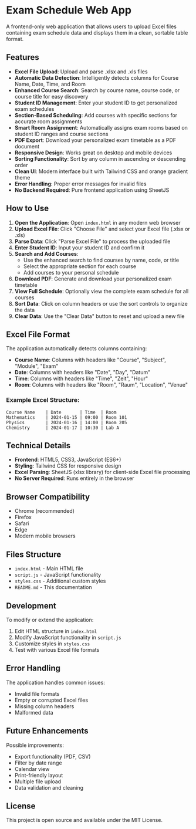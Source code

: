 # Exam Schedule Web App

A frontend-only web application that allows users to upload Excel files containing exam schedule data and displays them in a clean, sortable table format.

## Features

- **Excel File Upload**: Upload and parse .xlsx and .xls files
- **Automatic Data Detection**: Intelligently detects columns for Course Name, Date, Time, and Room
- **Enhanced Course Search**: Search by course name, course code, or course title for easy discovery
- **Student ID Management**: Enter your student ID to get personalized exam schedules
- **Section-Based Scheduling**: Add courses with specific sections for accurate room assignments
- **Smart Room Assignment**: Automatically assigns exam rooms based on student ID ranges and course sections
- **PDF Export**: Download your personalized exam timetable as a PDF document
- **Responsive Design**: Works great on desktop and mobile devices
- **Sorting Functionality**: Sort by any column in ascending or descending order
- **Clean UI**: Modern interface built with Tailwind CSS and orange gradient theme
- **Error Handling**: Proper error messages for invalid files
- **No Backend Required**: Pure frontend application using SheetJS

## How to Use

1. **Open the Application**: Open `index.html` in any modern web browser
2. **Upload Excel File**: Click "Choose File" and select your Excel file (.xlsx or .xls)
3. **Parse Data**: Click "Parse Excel File" to process the uploaded file
4. **Enter Student ID**: Input your student ID and confirm it
5. **Search and Add Courses**: 
   - Use the enhanced search to find courses by name, code, or title
   - Select the appropriate section for each course
   - Add courses to your personal schedule
6. **Download PDF**: Generate and download your personalized exam timetable
7. **View Full Schedule**: Optionally view the complete exam schedule for all courses
8. **Sort Data**: Click on column headers or use the sort controls to organize the data
9. **Clear Data**: Use the "Clear Data" button to reset and upload a new file

## Excel File Format

The application automatically detects columns containing:
- **Course Name**: Columns with headers like "Course", "Subject", "Module", "Exam"
- **Date**: Columns with headers like "Date", "Day", "Datum"
- **Time**: Columns with headers like "Time", "Zeit", "Hour"
- **Room**: Columns with headers like "Room", "Raum", "Location", "Venue"

### Example Excel Structure:
```
Course Name    | Date       | Time  | Room
Mathematics    | 2024-01-15 | 09:00 | Room 101
Physics        | 2024-01-16 | 14:00 | Room 205
Chemistry      | 2024-01-17 | 10:30 | Lab A
```

## Technical Details

- **Frontend**: HTML5, CSS3, JavaScript (ES6+)
- **Styling**: Tailwind CSS for responsive design
- **Excel Parsing**: SheetJS (xlsx library) for client-side Excel file processing
- **No Server Required**: Runs entirely in the browser

## Browser Compatibility

- Chrome (recommended)
- Firefox
- Safari
- Edge
- Modern mobile browsers

## Files Structure

- `index.html` - Main HTML file
- `script.js` - JavaScript functionality
- `styles.css` - Additional custom styles
- `README.md` - This documentation

## Development

To modify or extend the application:

1. Edit HTML structure in `index.html`
2. Modify JavaScript functionality in `script.js`
3. Customize styles in `styles.css`
4. Test with various Excel file formats

## Error Handling

The application handles common issues:
- Invalid file formats
- Empty or corrupted Excel files
- Missing column headers
- Malformed data

## Future Enhancements

Possible improvements:
- Export functionality (PDF, CSV)
- Filter by date range
- Calendar view
- Print-friendly layout
- Multiple file upload
- Data validation and cleaning

## License

This project is open source and available under the MIT License.
